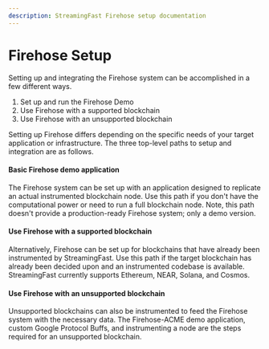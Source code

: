 ```yaml
---
description: StreamingFast Firehose setup documentation
---
```


# Firehose Setup

Setting up and integrating the Firehose system can be accomplished in a few different ways.

1. Set up and run the Firehose Demo
2. Use Firehose with a supported blockchain
3. Use Firehose with an unsupported blockchain

Setting up Firehose differs depending on the specific needs of your target application or infrastructure. The three top-level paths to setup and integration are as follows.

#### Basic Firehose demo application

The Firehose system can be set up with an application designed to replicate an actual instrumented blockchain node. Use this path if you don't have the computational power or need to run a full blockchain node. Note, this path doesn't provide a production-ready Firehose system; only a demo version.

#### Use Firehose with a supported blockchain

Alternatively, Firehose can be set up for blockchains that have already been instrumented by StreamingFast. Use this path if the target blockchain has already been decided upon and an instrumented codebase is available. StreamingFast currently supports Ethereum, NEAR, Solana, and Cosmos.

#### Use Firehose with an unsupported blockchain

Unsupported blockchains can also be instrumented to feed the Firehose system with the necessary data. The Firehose-ACME demo application, custom Google Protocol Buffs, and instrumenting a node are the steps required for an unsupported blockchain.
